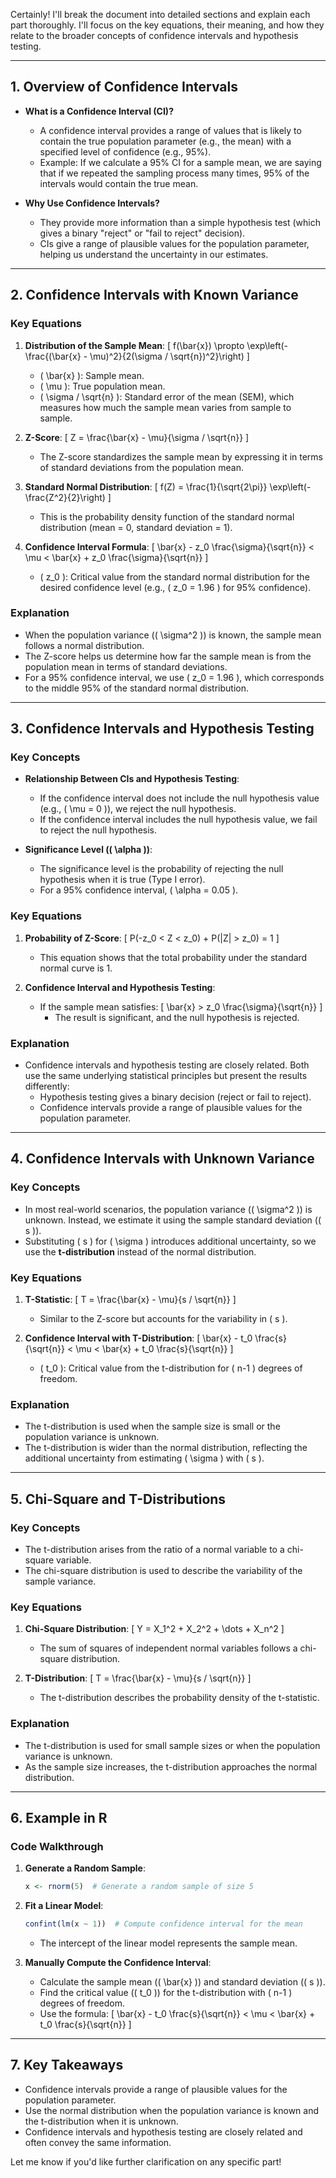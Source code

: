 Certainly! I'll break the document into detailed sections and explain each part thoroughly. I'll focus on the key equations, their meaning, and how they relate to the broader concepts of confidence intervals and hypothesis testing.

---

## **1. Overview of Confidence Intervals**
- **What is a Confidence Interval (CI)?**
  - A confidence interval provides a range of values that is likely to contain the true population parameter (e.g., the mean) with a specified level of confidence (e.g., 95%).
  - Example: If we calculate a 95% CI for a sample mean, we are saying that if we repeated the sampling process many times, 95% of the intervals would contain the true mean.

- **Why Use Confidence Intervals?**
  - They provide more information than a simple hypothesis test (which gives a binary "reject" or "fail to reject" decision).
  - CIs give a range of plausible values for the population parameter, helping us understand the uncertainty in our estimates.

---

## **2. Confidence Intervals with Known Variance**
### **Key Equations**
1. **Distribution of the Sample Mean**:
   \[
   f(\bar{x}) \propto \exp\left(-\frac{(\bar{x} - \mu)^2}{2(\sigma / \sqrt{n})^2}\right)
   \]
   - \( \bar{x} \): Sample mean.
   - \( \mu \): True population mean.
   - \( \sigma / \sqrt{n} \): Standard error of the mean (SEM), which measures how much the sample mean varies from sample to sample.

2. **Z-Score**:
   \[
   Z = \frac{\bar{x} - \mu}{\sigma / \sqrt{n}}
   \]
   - The Z-score standardizes the sample mean by expressing it in terms of standard deviations from the population mean.

3. **Standard Normal Distribution**:
   \[
   f(Z) = \frac{1}{\sqrt{2\pi}} \exp\left(-\frac{Z^2}{2}\right)
   \]
   - This is the probability density function of the standard normal distribution (mean = 0, standard deviation = 1).

4. **Confidence Interval Formula**:
   \[
   \bar{x} - z_0 \frac{\sigma}{\sqrt{n}} < \mu < \bar{x} + z_0 \frac{\sigma}{\sqrt{n}}
   \]
   - \( z_0 \): Critical value from the standard normal distribution for the desired confidence level (e.g., \( z_0 = 1.96 \) for 95% confidence).

### **Explanation**
- When the population variance (\( \sigma^2 \)) is known, the sample mean follows a normal distribution.
- The Z-score helps us determine how far the sample mean is from the population mean in terms of standard deviations.
- For a 95% confidence interval, we use \( z_0 = 1.96 \), which corresponds to the middle 95% of the standard normal distribution.

---

## **3. Confidence Intervals and Hypothesis Testing**
### **Key Concepts**
- **Relationship Between CIs and Hypothesis Testing**:
  - If the confidence interval does not include the null hypothesis value (e.g., \( \mu = 0 \)), we reject the null hypothesis.
  - If the confidence interval includes the null hypothesis value, we fail to reject the null hypothesis.

- **Significance Level (\( \alpha \))**:
  - The significance level is the probability of rejecting the null hypothesis when it is true (Type I error).
  - For a 95% confidence interval, \( \alpha = 0.05 \).

### **Key Equations**
1. **Probability of Z-Score**:
   \[
   P(-z_0 < Z < z_0) + P(|Z| > z_0) = 1
   \]
   - This equation shows that the total probability under the standard normal curve is 1.

2. **Confidence Interval and Hypothesis Testing**:
   - If the sample mean satisfies:
     \[
     \bar{x} > z_0 \frac{\sigma}{\sqrt{n}}
     \]
     - The result is significant, and the null hypothesis is rejected.

### **Explanation**
- Confidence intervals and hypothesis testing are closely related. Both use the same underlying statistical principles but present the results differently:
  - Hypothesis testing gives a binary decision (reject or fail to reject).
  - Confidence intervals provide a range of plausible values for the population parameter.

---

## **4. Confidence Intervals with Unknown Variance**
### **Key Concepts**
- In most real-world scenarios, the population variance (\( \sigma^2 \)) is unknown. Instead, we estimate it using the sample standard deviation (\( s \)).
- Substituting \( s \) for \( \sigma \) introduces additional uncertainty, so we use the **t-distribution** instead of the normal distribution.

### **Key Equations**
1. **T-Statistic**:
   \[
   T = \frac{\bar{x} - \mu}{s / \sqrt{n}}
   \]
   - Similar to the Z-score but accounts for the variability in \( s \).

2. **Confidence Interval with T-Distribution**:
   \[
   \bar{x} - t_0 \frac{s}{\sqrt{n}} < \mu < \bar{x} + t_0 \frac{s}{\sqrt{n}}
   \]
   - \( t_0 \): Critical value from the t-distribution for \( n-1 \) degrees of freedom.

### **Explanation**
- The t-distribution is used when the sample size is small or the population variance is unknown.
- The t-distribution is wider than the normal distribution, reflecting the additional uncertainty from estimating \( \sigma \) with \( s \).

---

## **5. Chi-Square and T-Distributions**
### **Key Concepts**
- The t-distribution arises from the ratio of a normal variable to a chi-square variable.
- The chi-square distribution is used to describe the variability of the sample variance.

### **Key Equations**
1. **Chi-Square Distribution**:
   \[
   Y = X_1^2 + X_2^2 + \dots + X_n^2
   \]
   - The sum of squares of independent normal variables follows a chi-square distribution.

2. **T-Distribution**:
   \[
   T = \frac{\bar{x} - \mu}{s / \sqrt{n}}
   \]
   - The t-distribution describes the probability density of the t-statistic.

### **Explanation**
- The t-distribution is used for small sample sizes or when the population variance is unknown.
- As the sample size increases, the t-distribution approaches the normal distribution.

---

## **6. Example in R**
### **Code Walkthrough**
1. **Generate a Random Sample**:
   ```R
   x <- rnorm(5)  # Generate a random sample of size 5
   ```

2. **Fit a Linear Model**:
   ```R
   confint(lm(x ~ 1))  # Compute confidence interval for the mean
   ```
   - The intercept of the linear model represents the sample mean.

3. **Manually Compute the Confidence Interval**:
   - Calculate the sample mean (\( \bar{x} \)) and standard deviation (\( s \)).
   - Find the critical value (\( t_0 \)) for the t-distribution with \( n-1 \) degrees of freedom.
   - Use the formula:
     \[
     \bar{x} - t_0 \frac{s}{\sqrt{n}} < \mu < \bar{x} + t_0 \frac{s}{\sqrt{n}}
     \]

---

## **7. Key Takeaways**
- Confidence intervals provide a range of plausible values for the population parameter.
- Use the normal distribution when the population variance is known and the t-distribution when it is unknown.
- Confidence intervals and hypothesis testing are closely related and often convey the same information.

Let me know if you'd like further clarification on any specific part!